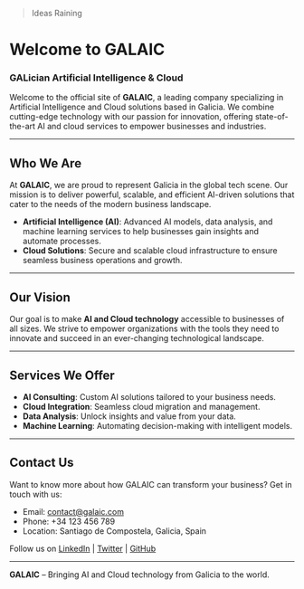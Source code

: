 > Ideas Raining

# Welcome to GALAIC

### GALician Artificial Intelligence & Cloud

Welcome to the official site of **GALAIC**, a leading company specializing in Artificial Intelligence and Cloud solutions based in Galicia. We combine cutting-edge technology with our passion for innovation, offering state-of-the-art AI and cloud services to empower businesses and industries.

---

## Who We Are

At **GALAIC**, we are proud to represent Galicia in the global tech scene. Our mission is to deliver powerful, scalable, and efficient AI-driven solutions that cater to the needs of the modern business landscape.

- **Artificial Intelligence (AI)**: Advanced AI models, data analysis, and machine learning services to help businesses gain insights and automate processes.
- **Cloud Solutions**: Secure and scalable cloud infrastructure to ensure seamless business operations and growth.

---

## Our Vision

Our goal is to make **AI and Cloud technology** accessible to businesses of all sizes. We strive to empower organizations with the tools they need to innovate and succeed in an ever-changing technological landscape.

---

## Services We Offer

- **AI Consulting**: Custom AI solutions tailored to your business needs.
- **Cloud Integration**: Seamless cloud migration and management.
- **Data Analysis**: Unlock insights and value from your data.
- **Machine Learning**: Automating decision-making with intelligent models.

---

## Contact Us

Want to know more about how GALAIC can transform your business? Get in touch with us:

- Email: [contact@galaic.com](mailto:contact@galaic.com)
- Phone: +34 123 456 789
- Location: Santiago de Compostela, Galicia, Spain

Follow us on [LinkedIn](https://www.linkedin.com) | [Twitter](https://twitter.com) | [GitHub](https://github.com)

---

**GALAIC** – Bringing AI and Cloud technology from Galicia to the world.

